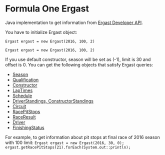 # Formula One Ergast
Java implementation to get information from [Ergast Developer API](http://ergast.com/mrd/).

You have to initialize Ergast object:

`Ergast ergast = new Ergast(2016, 100, 2)`

`Ergast ergast = new Ergast(2016, 100, 2)`

If you use default constructor, season will be set as (-1), limit is 30 and offset is 0.
You can get the following objects that satisfy Ergast queries:
* [Season](http://ergast.com/mrd/methods/seasons/)
* [Qualification](http://ergast.com/mrd/methods/qualifying/)
* [Constructor](http://ergast.com/mrd/methods/constructors/)
* [LapTimes](http://ergast.com/mrd/methods/laps/)
* [Schedule](http://ergast.com/mrd/methods/schedule/)
* [DriverStandings, ConstructorStandings](http://ergast.com/mrd/methods/standings/)
* [Circuit](http://ergast.com/mrd/methods/circuits/)
* [RacePitStops](http://ergast.com/mrd/methods/pitstops/)
* [RaceResult](http://ergast.com/mrd/methods/results/)
* [Driver](http://ergast.com/mrd/methods/drivers/)
* [FinishingStatus](http://ergast.com/mrd/methods/status/)

For example, to get information about pit stops at final race of 2016 season with 100 limit: 
`Ergast ergast = new Ergast(2016, 30, 0);
ergast.getRacePitStops(21).forEach(System.out::println);`